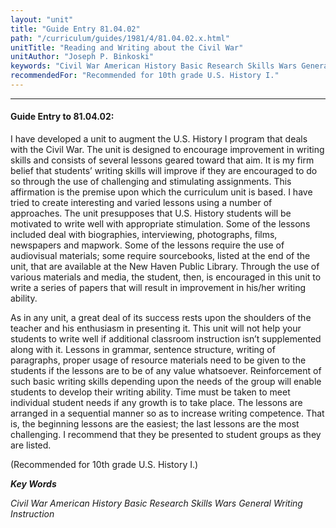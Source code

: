 ```yaml
---
layout: "unit"
title: "Guide Entry 81.04.02"
path: "/curriculum/guides/1981/4/81.04.02.x.html"
unitTitle: "Reading and Writing about the Civil War"
unitAuthor: "Joseph P. Binkoski"
keywords: "Civil War American History Basic Research Skills Wars General Writing Instruction"
recommendedFor: "Recommended for 10th grade U.S. History I."
---
```

<body>
<hr/>
 <h4>
  Guide Entry to 81.04.02:
 </h4>
 I have developed a unit to augment the U.S. History I program that deals with the Civil War.  The unit is designed to encourage improvement in writing skills and consists of several lessons geared toward that aim.  It is my firm belief that students’ writing skills will improve if they are encouraged to do so through the use of challenging and stimulating assignments.  This affirmation is the premise upon which the curriculum unit is based.  I have tried to create interesting and varied lessons using a number of approaches. The unit presupposes that U.S.  History students will be motivated to write well with appropriate stimulation.  Some of the lessons included deal with biographies, interviewing, photographs, films, newspapers and mapwork.  Some of the lessons require the use of audiovisual materials; some require sourcebooks, listed at the end of the unit, that are available at the New Haven Public Library.  Through the use of various materials and media, the student, then, is encouraged in this unit to write a series of papers that will result in improvement in his/her writing ability.
 <p>
  As in any unit, a great deal of its success rests upon the shoulders of the teacher and his enthusiasm in presenting it.  This unit will not help your students to write well if additional classroom instruction isn’t supplemented along with it.  Lessons in grammar, sentence structure, writing of paragraphs, proper usage of resource materials need to be given to the students if the lessons are to be of any value whatsoever.  Reinforcement of such basic writing skills depending upon the needs of the group will enable students to develop their writing ability.  Time must be taken to meet individual student needs if any growth is to take place.  The lessons are arranged in a sequential manner so as to increase writing competence.  That is, the beginning lessons are the easiest; the last lessons are the most challenging.  I recommend that they be presented to student groups as they are listed.
 </p>
 <p>
  (Recommended for 10th grade U.S. History I.)
 </p>
<p>
  <b>
   <i>
    Key Words
   </i>
  </b>
  <br/>
 </p>
 <p>
  <i>
   Civil War American History Basic Research Skills Wars General Writing Instruction
  </i>
 </p>

</body>